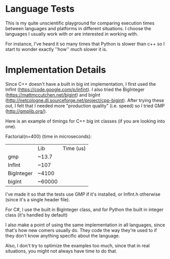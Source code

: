 Language Tests
==============

This is my quite unscientific playground for comparing execution times between languages and platforms
in different situations. I choose the languages I usually work with or are interested in working with.

For instance, I've heard it so many times that Python is slower than c++ so I start to wonder exactly
''how'' much slower it is.


Implementation Details
======================

Since C++ doesn't have a built in big int implementation, I first used the InfInt (https://code.google.com/p/infint).
I also tried the BigInteger (https://mattmccutchen.net/bigint) and bigInt (http://netcologne.dl.sourceforge.net/project/cpp-bigint).
After trying these out, I felt that I needed more "production quality" (i.e. speed) so I tried GMP (http://gmplib.org/).

Here is an example of timings for C++ big int classes (if you are looking into one).

Factorial(n=400) (time in microseconds):
<table>
    <th><td>Lib</td><td>Time (us)</td></th>
    <tr><td>gmp</td><td>~13.7</td></tr>
    <tr><td>InfInt</td><td>~107</td></tr>
    <tr><td>BigInteger</td><td>~4100</td></tr>
    <tr><td>bigInt</td><td>~60000</td></tr>
</table>

I've made it so that the tests use GMP if it's installed, or InfInt.h otherwise (since it's a single header file).

For C#, I use the built in BigInteger class, and for Python the built in integer class (it's handled by default)

I also make a point of using the same implementation in all languages, since that's how new comers usually do.
They code the way they're used to if they don't know anything specific about the language.

Also, I don't try to optimize the examples too much, since that in real situations, you might not always have time to do that.

